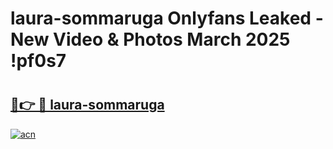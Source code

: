 # laura-sommaruga Onlyfans Leaked - New Video & Photos March 2025 !pf0s7

# <h2><a href="https://uun6gt.iuczelnia.edu.pl?title=laura-sommaruga&ref=pf0s7">🔗👉 🔴 laura-sommaruga</a></h2>

[![acn](https://github.com/user-attachments/assets/0f9c940e-d8b0-45ae-aac7-cd30a18b3e1c)](https://uun6gt.iuczelnia.edu.pl?title=laura-sommaruga&ref=pf0s7)

